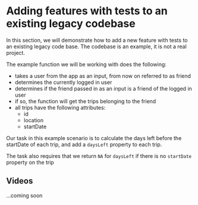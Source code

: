 # Adding features with tests to an existing legacy codebase

In this section, we will demonstrate how to add a new feature with tests to an existing legacy code base. The codebase is an example, it is not a real project. 

The example function we will be working with does the following:
- takes a user from the app as an input, from now on referred to as friend
- determines the currently logged in user
- determines if the friend passed in as an input is a friend of the logged in user
- if so, the function will get the trips belonging to the friend
- all trips have the following attributes:
    - id
    - location
    - startDate

Our task in this example scenario is to calculate the days left before the startDate of each trip, and add a `daysLeft` property to each trip.

The task also requires that we return `NA` for `daysLeft` if there is no `startDate` property on the trip


## Videos
...coming soon
